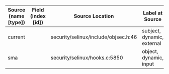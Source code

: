 | Source (name [type]) | Field (index [id]) | Source Location                      | Label at Source              |
|----------------------|--------------------|--------------------------------------|------------------------------|
| current              |                    | security/selinux/include/objsec.h:46 | subject, dynamic, external   |
| sma                  |                    | security/selinux/hooks.c:5850        | object, dynamic, input       |




